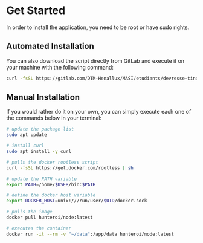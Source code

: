 # Get Started
In order to install the application, you need to be root or have sudo rights.

## Automated Installation
You can also download the script directly from GitLab and execute it on your machine with the following command:
```sh
curl -fsSL https://gitlab.com/DTM-Henallux/MASI/etudiants/devresse-tinael/padr2324/sidipp/node/-/raw/main/run.sh | sh -s ~/data
```

## Manual Installation
If you would rather do it on your own, you can simply execute each one of the commands below in your terminal:
```sh
# update the package list
sudo apt update

# install curl
sudo apt install -y curl

# pulls the docker rootless script
curl -fsSL https://get.docker.com/rootless | sh

# update the PATH variable
export PATH=/home/$USER/bin:$PATH

# define the docker host variable
export DOCKER_HOST=unix:///run/user/$UID/docker.sock

# pulls the image
docker pull hunteroi/node:latest

# executes the container
docker run -it --rm -v "~/data":/app/data hunteroi/node:latest
```

